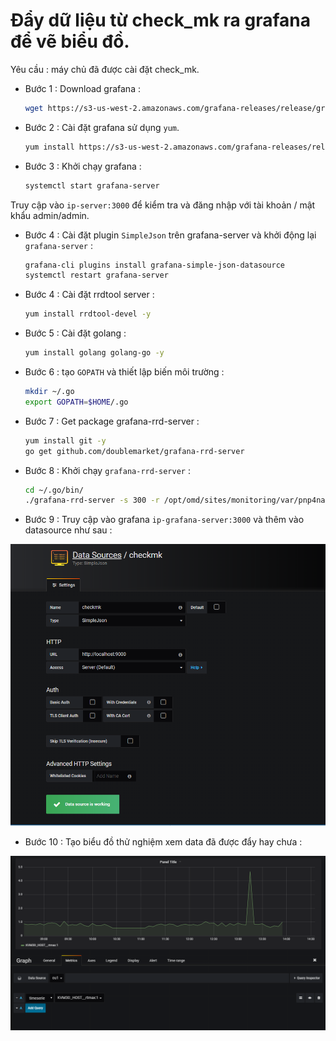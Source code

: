 # Đẩy dữ liệu từ check_mk ra grafana để vẽ biểu đồ.

Yêu cầu : máy chủ đã được cài đặt check_mk.

- Bước 1 : Download grafana :

    ```sh
    wget https://s3-us-west-2.amazonaws.com/grafana-releases/release/grafana-5.1.3-1.x86_64.rpm
    ```

- Bước 2 : Cài đặt grafana sử dụng `yum`.

    ```sh
    yum install https://s3-us-west-2.amazonaws.com/grafana-releases/release/grafana-5.1.3-1.x86_64.rpm -y
    ```

- Bước 3 : Khởi chạy grafana :

    ```sh
    systemctl start grafana-server
    ```

Truy cập vào `ip-server:3000` để kiểm tra và đăng nhập với tài khoản / mật khẩu admin/admin.

- Bước 4 : Cài đặt plugin `SimpleJson` trên grafana-server và khởi động lại `grafana-server` :

    ```sh
    grafana-cli plugins install grafana-simple-json-datasource
    systemctl restart grafana-server
    ```

- Bước 4 : Cài đặt rrdtool server :

    ```sh
    yum install rrdtool-devel -y
    ```

- Bước 5 : Cài đặt golang :

    ```sh
    yum install golang golang-go -y
    ```

- Bước 6 : tạo `GOPATH` và thiết lập biến môi trường :

    ```sh
    mkdir ~/.go
    export GOPATH=$HOME/.go
    ```

- Bước 7 : Get package grafana-rrd-server :

    ```sh
    yum install git -y
    go get github.com/doublemarket/grafana-rrd-server
    ```

- Bước 8 : Khởi chạy `grafana-rrd-server` :

    ```sh
    cd ~/.go/bin/
    ./grafana-rrd-server -s 300 -r /opt/omd/sites/monitoring/var/pnp4nagios/perfdata
    ```

- Bước 9 : Truy cập vào grafana `ip-grafana-server:3000` và thêm vào datasource như sau :

<img src="../images/dtsg.png" />

- Bước 10 : Tạo biểu đồ thử nghiệm xem data đã được đẩy hay chưa :

<img src="../images/graph-grafana.png" />